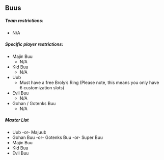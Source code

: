 ## Buus

##### Team restrictions:
  -  N/A

##### Specific player restrictions:

- Majin Buu
  - N/A
- Kid Buu
  - N/A
- Uub
  - Must have a free Broly’s Ring (Please note, this means you only have 6 customization slots)
- Evil Buu
  - N/A
- Gohan / Gotenks Buu
  - N/A
  
 ##### Master List
-  Uub -or- Majuub
 - Gohan Buu -or- Gotenks Buu -or- Super Buu
 - Majin Buu
 - Kid Buu
 - Evil Buu
